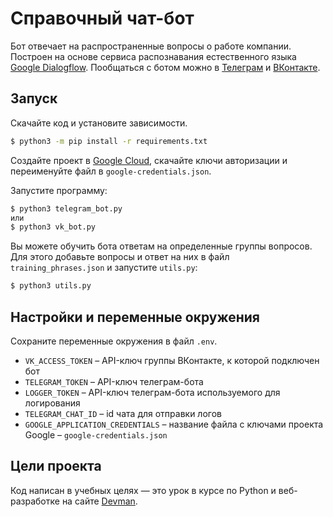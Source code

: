 # Справочный чат-бот

Бот отвечает на распространенные вопросы о работе компании. Построен на основе сервиса распознавания естественного языка [Google Dialogflow](https://cloud.google.com/dialogflow). Пообщаться с ботом можно в [Телеграм](https://t.me/mylittletimer_bot) и [ВКонтакте](https://vk.com/club186139586).

## Запуск

Скачайте код и установите зависимости.

```bash
$ python3 -m pip install -r requirements.txt
```
Создайте проект в [Google Cloud](https://cloud.google.com/dialogflow/es/docs/quick/setup), скачайте ключи авторизации и переименуйте файл в `google-credentials.json`.

Запустите программу:
```bash
$ python3 telegram_bot.py
или
$ python3 vk_bot.py
```
Вы можете обучить бота ответам на определенные группы вопросов. Для этого добавьте вопросы и ответ на них в файл `training_phrases.json` и запустите `utils.py`:
```bash
$ python3 utils.py
```

## Настройки и переменные окружения

Сохраните переменные окружения в файл `.env`.

- `VK_ACCESS_TOKEN` – API-ключ группы ВКонтакте, к которой подключен бот
- `TELEGRAM_TOKEN` – API-ключ телеграм-бота
- `LOGGER_TOKEN` – API-ключ телеграм-бота используемого для логирования
- `TELEGRAM_CHAT_ID` – id чата для отправки логов
- `GOOGLE_APPLICATION_CREDENTIALS` – название файла с ключами проекта Google – `google-credentials.json`

## Цели проекта

Код написан в учебных целях — это урок в курсе по Python и веб-разработке на сайте [Devman](https://dvmn.org).

